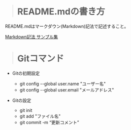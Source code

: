 ># README.mdの書き方

README.mdはマークダウン(Markdown)記法で記述すること。

[Markdown記法 サンプル集](https://qiita.com/tbpgr/items/989c6badefff69377da7)



># Gitコマンド

- Gitの初期設定
  - git config --global user.name "ユーザー名"
  - git config --global user.email "メールアドレス"

- Gitの設定
  - git init
  - git add "ファイル名"
  - git commit -m “更新コメント”




